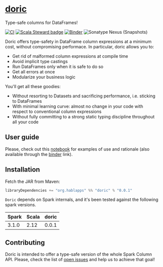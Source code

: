 # [doric](https://en.wikipedia.org/wiki/Doric_order)

Type-safe columns for DataFrames!

[![CI](https://github.com/hablapps/doric/actions/workflows/ci.yml/badge.svg)](https://github.com/hablapps/doric/actions/workflows/ci.yml)
[![Scala Steward badge](https://img.shields.io/badge/Scala_Steward-helping-blue.svg?style=flat&logo=data:image/png;base64,iVBORw0KGgoAAAANSUhEUgAAAA4AAAAQCAMAAAARSr4IAAAAVFBMVEUAAACHjojlOy5NWlrKzcYRKjGFjIbp293YycuLa3pYY2LSqql4f3pCUFTgSjNodYRmcXUsPD/NTTbjRS+2jomhgnzNc223cGvZS0HaSD0XLjbaSjElhIr+AAAAAXRSTlMAQObYZgAAAHlJREFUCNdNyosOwyAIhWHAQS1Vt7a77/3fcxxdmv0xwmckutAR1nkm4ggbyEcg/wWmlGLDAA3oL50xi6fk5ffZ3E2E3QfZDCcCN2YtbEWZt+Drc6u6rlqv7Uk0LdKqqr5rk2UCRXOk0vmQKGfc94nOJyQjouF9H/wCc9gECEYfONoAAAAASUVORK5CYII=)](https://scala-steward.org)
[![Binder](https://mybinder.org/badge_logo.svg)](https://mybinder.org/v2/gh/hablapps/doric/HEAD)
![Sonatype Nexus (Snapshots)](https://img.shields.io/nexus/s/org.hablapps/doric_2.12?server=https%3A%2F%2Foss.sonatype.org%2F)

Doric offers type-safety in DataFrame column expressions at a minimum
cost, without compromising performace. In particular, doric allows you
to:

* Get rid of malformed column expressions at compile time
* Avoid implicit type castings
* Run DataFrames only when it is safe to do so
* Get all errors at once
* Modularize your business logic

You'll get all these goodies: 

* Without resorting to Datasets and sacrificing performance, i.e. sticking to DataFrames
* With minimal learning curve: almost no change in your code with respect to conventional column expressions
* Without fully committing to a strong static typing discipline throughout all your code

## User guide

Please, check out this [notebook](notebooks/README.ipynb) for examples
of use and rationale (also available through the
[binder](https://mybinder.org/v2/gh/hablapps/doric/HEAD?filepath=notebooks/README.ipynb)
link).

## Installation

Fetch the JAR from Maven:

```scala
libraryDependencies += "org.hablapps" %% "doric" % "0.0.1"
```

`Doric` depends on Spark internals, and it's been tested against the
following spark versions.

| Spark | Scala | doric  |
|-------|-------|-------|
| 3.1.0 | 2.12  | 0.0.1 |


## Contributing 

Doric is intended to offer a type-safe version of the whole Spark
Column API. Please, check the list of [open
issues](https://github.com/hablapps/doric/issues) and help us to
achieve that goal!
